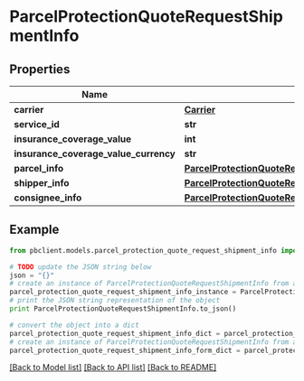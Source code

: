 # ParcelProtectionQuoteRequestShipmentInfo


## Properties
Name | Type | Description | Notes
------------ | ------------- | ------------- | -------------
**carrier** | [**Carrier**](Carrier.md) |  | 
**service_id** | **str** |  | 
**insurance_coverage_value** | **int** |  | 
**insurance_coverage_value_currency** | **str** |  | 
**parcel_info** | [**ParcelProtectionQuoteRequestShipmentInfoParcelInfo**](ParcelProtectionQuoteRequestShipmentInfoParcelInfo.md) |  | 
**shipper_info** | [**ParcelProtectionQuoteRequestShipmentInfoShipperInfo**](ParcelProtectionQuoteRequestShipmentInfoShipperInfo.md) |  | 
**consignee_info** | [**ParcelProtectionQuoteRequestShipmentInfoConsigneeInfo**](ParcelProtectionQuoteRequestShipmentInfoConsigneeInfo.md) |  | 

## Example

```python
from pbclient.models.parcel_protection_quote_request_shipment_info import ParcelProtectionQuoteRequestShipmentInfo

# TODO update the JSON string below
json = "{}"
# create an instance of ParcelProtectionQuoteRequestShipmentInfo from a JSON string
parcel_protection_quote_request_shipment_info_instance = ParcelProtectionQuoteRequestShipmentInfo.from_json(json)
# print the JSON string representation of the object
print ParcelProtectionQuoteRequestShipmentInfo.to_json()

# convert the object into a dict
parcel_protection_quote_request_shipment_info_dict = parcel_protection_quote_request_shipment_info_instance.to_dict()
# create an instance of ParcelProtectionQuoteRequestShipmentInfo from a dict
parcel_protection_quote_request_shipment_info_form_dict = parcel_protection_quote_request_shipment_info.from_dict(parcel_protection_quote_request_shipment_info_dict)
```
[[Back to Model list]](../README.md#documentation-for-models) [[Back to API list]](../README.md#documentation-for-api-endpoints) [[Back to README]](../README.md)


